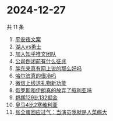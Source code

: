# 2024-12-27

共 11 条

<!-- BEGIN -->
<!-- 最后更新时间 Fri Dec 27 2024 10:13:54 GMT+0800 (China Standard Time) -->

1. [平安夜文案](https://www.zhihu.com/search?q=平安夜文案)
1. [湖人vs勇士](https://www.zhihu.com/search?q=湖人vs勇士)
1. [加入知乎推文团队](https://www.zhihu.com/search?q=加入知乎推文团队)
1. [公司倒闭前有什么征兆](https://www.zhihu.com/search?q=公司倒闭前有什么征兆)
1. [胖东来真有网上说的那么好吗](https://www.zhihu.com/search?q=胖东来真有网上说的那么好吗)
1. [哈尔滨真的很冷吗](https://www.zhihu.com/search?q=哈尔滨真的很冷吗)
1. [微信上线送礼物新功能](https://www.zhihu.com/search?q=微信上线送礼物新功能)
1. [俄罗斯和伊朗真的放弃了叙利亚吗](https://www.zhihu.com/search?q=俄罗斯和伊朗真的放弃了叙利亚吗)
1. [鹈鹕129比132掘金](https://www.zhihu.com/search?q=鹈鹕129比132掘金)
1. [皇马4比2塞维利亚](https://www.zhihu.com/search?q=皇马4比2塞维利亚)
1. [张全蛋回应过气：当演员我就是人菜瘾大](https://www.zhihu.com/search?q=张全蛋回应过气：当演员我就是人菜瘾大)

<!-- END -->

